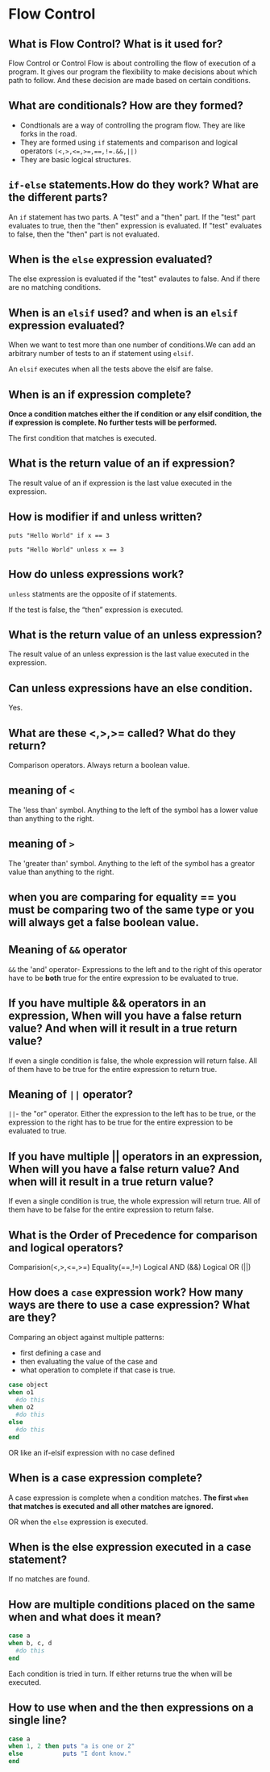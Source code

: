 # Flow Control

## What is Flow Control? What is it used for?

Flow Control or Control Flow is about controlling the flow of execution of a 
program. It gives our program the flexibility to make decisions about which path to follow. And these decision are made based on certain conditions. 

## What are conditionals? How are they formed?

- Condtionals are a way of controlling the program flow. They are like forks in the road. 
- They are formed using `if` statements and comparison and logical operators
`(<,>,<=,>=,==,!=.&&,||)`
- They are basic logical structures.

## `if-else` statements.How do they work? What are the different parts?

An `if` statement has two parts. A "test" and a "then" part. If the "test" part evaluates to true, then the "then" expression is evaluated. If "test" evaluates to false, then the "then" part is not evaluated.

## When is the `else` expression evaluated?

The else expression is evaluated if the "test" evalautes to false. And if there are no matching conditions.

## When is an `elsif` used? and when is an `elsif` expression evaluated?

When we want to test more than one number of conditions.We can add an arbitrary number of tests to an if statement using `elsif`.

An `elsif` executes when all the tests above the elsif are false.

## When is an if expression complete?

**Once a condition matches either the if condition or any elsif condition, the if expression is complete. No further tests will be performed.**

The first condition that matches is executed. 

## What is the return value of an if expression?

The result value of an if expression is the last value executed in the expression.

## How is modifier if and unless written?

`puts "Hello World" if x == 3`

`puts "Hello World" unless x == 3`

## How do unless expressions work?

`unless` statments are the opposite of if statements.

If the test is false, the “then” expression is executed.

## What is the return value of an unless expression?

The result value of an unless expression is the last value executed in the expression.

## Can unless expressions have an else condition.

Yes. 

## What are these <,>,>= called? What do they return?

Comparison operators. Always return a boolean value.

## meaning of `<`

The 'less than' symbol. Anything to the left of the symbol has a lower value than anything to the right.

## meaning of `>`

The 'greater than' symbol. Anything to the left of the symbol has a greator value than anything to the right.

## when you are comparing for equality == you must be comparing two of the same type or you will always get a false boolean value.

## Meaning of `&&` operator

`&&` the 'and' operator- Expressions to the left and to the right of this operator have to be **both** true for the entire expression to be evaluated to true.

## If you have multiple && operators in an expression, When will you have a false return value? And when will it result in a true return value?

If even a single condition is false, the whole expression will return false.
All of them have to be true for the entire expression to return true.

## Meaning of `||` operator?

`||`- the "or" operator. Either the expression to the left has to be true, or the expression to the right has to be true for the entire expression to be evaluated to true.


## If you have multiple || operators in an expression, When will you have a false return value? And when will it result in a true return value?

If even a single condition is true, the whole expression will return true.
All of them have to be false for the entire expression to return false.

## What is the Order of Precedence for comparison and logical operators?

Comparision(<,>,<=,>=)
Equality(==,!=)
Logical AND (&&)
Logical OR (||)

## How does a `case` expression work? How many ways are there to use a case expression? What are they?

Comparing an object against multiple patterns:
- first defining a case and 
- then evaluating the value of the case and 
- what operation to complete if that case is true.

```ruby
case object
when o1
  #do this
when o2
  #do this
else
  #do this
end
```

OR like an if-elsif expression with no case defined


## When is a case expression complete?

A case expression is complete when a condition matches. 
**The first `when` that matches is executed and all other matches are ignored.**

OR when the `else` expression is executed.

## When is the else expression executed in a case statement?

If no matches are found.

## How are multiple conditions placed on the same when and what does it mean?

```ruby
case a
when b, c, d
  #do this
end
```

Each condition is tried in turn. If either returns true the when will be executed.

## How to use when and the then expressions on a single line?

```ruby
case a
when 1, 2 then puts "a is one or 2"
else           puts "I dont know."
end
```



